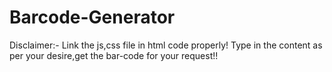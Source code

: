 # Barcode-Generator

Disclaimer:- Link the js,css file in html code properly!
Type in the content as per your desire,get the bar-code for your request!!
